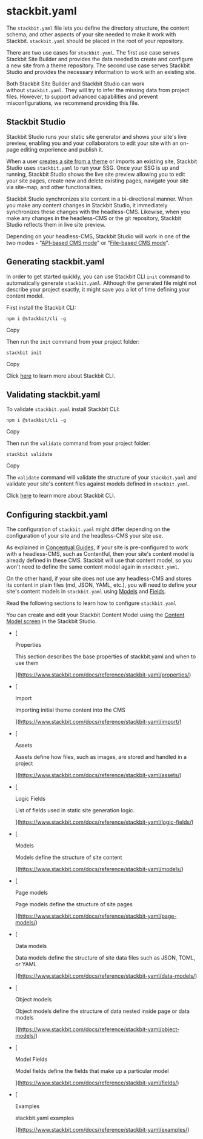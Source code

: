 # stackbit.yaml

The `stackbit.yaml` file lets you define the directory structure, the content schema, and other aspects of your site needed to make it work with Stackbit. `stackbit.yaml` should be placed in the root of your repository.

There are two use cases for `stackbit.yaml`. The first use case serves Stackbit Site Builder and provides the data needed to create and configure a new site from a theme repository. The second use case serves Stackbit Studio and provides the necessary information to work with an existing site.

Both Stackbit Site Builder and Stackbit Studio can work without `stackbit.yaml`. They will try to infer the missing data from project files. However, to support advanced capabilities and prevent misconfigurations, we recommend providing this file.

## [](https://www.stackbit.com/docs/reference/stackbit-yaml/#stackbit_studio)Stackbit Studio

Stackbit Studio runs your static site generator and shows your site's live preview, enabling you and your collaborators to edit your site with an on-page editing experience and publish it.

When a user [creates a site from a theme](https://www.stackbit.com/docs/conceptual-guides/site-creation/) or imports an existing site, Stackbit Studio uses `stackbit.yaml` to run your SSG. Once your SSG is up and running, Stackbit Studio shows the live site preview allowing you to edit your site pages, create new and delete existing pages, navigate your site via site-map, and other functionalities.

Stackbit Studio synchronizes site content in a bi-directional manner. When you make any content changes in Stackbit Studio, it immediately synchronizes these changes with the headless-CMS. Likewise, when you make any changes in the headless-CMS or the git repository, Stackbit Studio reflects them in live site preview.

Depending on your headless-CMS, Stackbit Studio will work in one of the two modes - "[API-based CMS mode](https://www.stackbit.com/docs/conceptual-guides/api-based-cms)" or "[File-based CMS mode](https://www.stackbit.com/docs/conceptual-guides/file-based-cms)".

## [](https://www.stackbit.com/docs/reference/stackbit-yaml/#generating_stackbit_yaml)Generating stackbit.yaml

In order to get started quickly, you can use Stackbit CLI `init` command to automatically generate `stackbit.yaml`. Although the generated file might not describe your project exactly, it might save you a lot of time defining your content model.

First install the Stackbit CLI:

```
npm i @stackbit/cli -g

```

Copy

Then run the `init` command from your project folder:

```
stackbit init

```

Copy

Click [here](https://www.stackbit.com/docs/reference/stackbit-cli) to learn more about Stackbit CLI.

## [](https://www.stackbit.com/docs/reference/stackbit-yaml/#validating_stackbit_yaml)Validating stackbit.yaml

To validate `stackbit.yaml` install Stackbit CLI:

```
npm i @stackbit/cli -g

```

Copy

Then run the `validate` command from your project folder:

```
stackbit validate

```

Copy

The `validate` command will validate the structure of your `stackbit.yaml` and validate your site's content files against models defined in `stackbit.yaml`.

Click [here](https://www.stackbit.com/docs/reference/stackbit-cli) to learn more about Stackbit CLI.

## [](https://www.stackbit.com/docs/reference/stackbit-yaml/#configuring_stackbit_yaml)Configuring stackbit.yaml

The configuration of `stackbit.yaml` might differ depending on the configuration of your site and the headless-CMS your site use.

As explained in [Conceptual Guides](https://www.stackbit.com/docs/conceptual-guides), if your site is pre-configured to work with a headless-CMS, such as Contentful, then your site's content model is already defined in these CMS. Stackbit will use that content model, so you won't need to define the same content model again in `stackbit.yaml`.

On the other hand, if your site does not use any headless-CMS and stores its content in plain files (md, JSON, YAML, etc.), you will need to define your site's content models in `stackbit.yaml` using [Models](https://www.stackbit.com/docs/reference/stackbit-yaml/models/) and [Fields](https://www.stackbit.com/docs/reference/stackbit-yaml/fields/).

Read the following sections to learn how to configure `stackbit.yaml`

You can create and edit your Stackbit Content Model using the [Content Model screen](https://www.stackbit.com/docs/user-manual/modeling-content/) in the Stackbit Studio.

- [

  Properties

  This section describes the base properties of stackbit.yaml and when to use them

  ](https://www.stackbit.com/docs/reference/stackbit-yaml/properties/)

- [

  Import

  Importing initial theme content into the CMS

  ](https://www.stackbit.com/docs/reference/stackbit-yaml/import/)

- [

  Assets

  Assets define how files, such as images, are stored and handled in a project

  ](https://www.stackbit.com/docs/reference/stackbit-yaml/assets/)

- [

  Logic Fields

  List of fields used in static site generation logic.

  ](https://www.stackbit.com/docs/reference/stackbit-yaml/logic-fields/)

- [

  Models

  Models define the structure of site content

  ](https://www.stackbit.com/docs/reference/stackbit-yaml/models/)

- [

  Page models

  Page models define the structure of site pages

  ](https://www.stackbit.com/docs/reference/stackbit-yaml/page-models/)

- [

  Data models

  Data models define the structure of site data files such as JSON, TOML, or YAML

  ](https://www.stackbit.com/docs/reference/stackbit-yaml/data-models/)

- [

  Object models

  Object models define the structure of data nested inside page or data models

  ](https://www.stackbit.com/docs/reference/stackbit-yaml/object-models/)

- [

  Model Fields

  Model fields define the fields that make up a particular model

  ](https://www.stackbit.com/docs/reference/stackbit-yaml/fields/)

- [

  Examples

  stackbit.yaml examples

  ](https://www.stackbit.com/docs/reference/stackbit-yaml/examples/)
